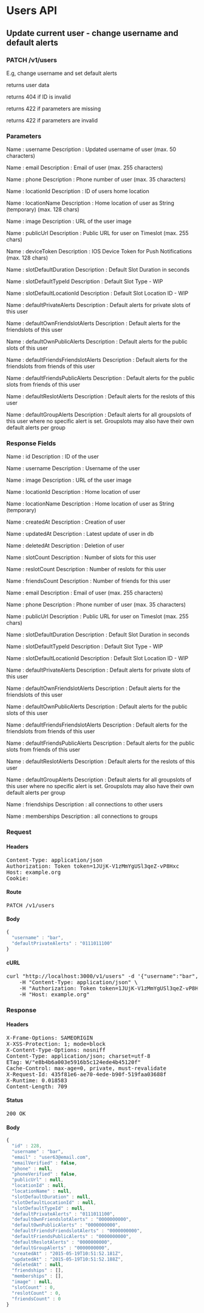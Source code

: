 # Users API

## Update current user - change username and default alerts

### PATCH /v1/users

E.g, change username and set default alerts

returns user data

returns 404 if ID is invalid

returns 422 if parameters are missing

returns 422 if parameters are invalid

### Parameters

Name : username
Description : Updated username of user (max. 50 characters)

Name : email
Description : Email of user (max. 255 characters)

Name : phone
Description : Phone number of user (max. 35 characters)

Name : locationId
Description : ID of users home location

Name : locationName
Description : Home location of user as String (temporary) (max. 128 chars)

Name : image
Description : URL of the user image

Name : publicUrl
Description : Public URL for user on Timeslot (max. 255 chars)

Name : deviceToken
Description : IOS Device Token for Push Notifications (max. 128 chars)

Name : slotDefaultDuration
Description : Default Slot Duration in seconds

Name : slotDefaultTypeId
Description : Default Slot Type - WIP

Name : slotDefaultLocationId
Description : Default Slot Location ID - WIP

Name : defaultPrivateAlerts
Description : Default alerts for private slots of this user

Name : defaultOwnFriendslotAlerts
Description : Default alerts for the friendslots of this user

Name : defaultOwnPublicAlerts
Description : Default alerts for the public slots of this user

Name : defaultFriendsFriendslotAlerts
Description : Default alerts for the friendslots from friends of this user

Name : defaultFriendsPublicAlerts
Description : Default alerts for the public slots from friends of this user

Name : defaultReslotAlerts
Description : Default alerts for the reslots of this user

Name : defaultGroupAlerts
Description : Default alerts for all groupslots of this user where no specific alert is set. Groupslots may also have their own default alerts per group


### Response Fields

Name : id
Description : ID of the user

Name : username
Description : Username of the user

Name : image
Description : URL of the user image

Name : locationId
Description : Home location of user

Name : locationName
Description : Home location of user as String (temporary)

Name : createdAt
Description : Creation of user

Name : updatedAt
Description : Latest update of user in db

Name : deletedAt
Description : Deletion of user

Name : slotCount
Description : Number of slots for this user

Name : reslotCount
Description : Number of reslots for this user

Name : friendsCount
Description : Number of friends for this user

Name : email
Description : Email of user (max. 255 characters)

Name : phone
Description : Phone number of user (max. 35 characters)

Name : publicUrl
Description : Public URL for user on Timeslot (max. 255 chars)

Name : slotDefaultDuration
Description : Default Slot Duration in seconds

Name : slotDefaultTypeId
Description : Default Slot Type - WIP

Name : slotDefaultLocationId
Description : Default Slot Location ID - WIP

Name : defaultPrivateAlerts
Description : Default alerts for private slots of this user

Name : defaultOwnFriendslotAlerts
Description : Default alerts for the friendslots of this user

Name : defaultOwnPublicAlerts
Description : Default alerts for the public slots of this user

Name : defaultFriendsFriendslotAlerts
Description : Default alerts for the friendslots from friends of this user

Name : defaultFriendsPublicAlerts
Description : Default alerts for the public slots from friends of this user

Name : defaultReslotAlerts
Description : Default alerts for the reslots of this user

Name : defaultGroupAlerts
Description : Default alerts for all groupslots of this user where no specific alert is set. Groupslots may also have their own default alerts per group

Name : friendships
Description : all connections to other users

Name : memberships
Description : all connections to groups

### Request

#### Headers

<pre>Content-Type: application/json
Authorization: Token token=1JUjK-V1zMmYgUSl3qeZ-vP8Hxc
Host: example.org
Cookie: </pre>

#### Route

<pre>PATCH /v1/users</pre>

#### Body
```javascript
{
  "username" : "bar",
  "defaultPrivateAlerts" : "0111011100"
}
```


#### cURL

<pre class="request">curl &quot;http://localhost:3000/v1/users&quot; -d &#39;{&quot;username&quot;:&quot;bar&quot;,&quot;defaultPrivateAlerts&quot;:&quot;0111011100&quot;}&#39; -X PATCH \
	-H &quot;Content-Type: application/json&quot; \
	-H &quot;Authorization: Token token=1JUjK-V1zMmYgUSl3qeZ-vP8Hxc&quot; \
	-H &quot;Host: example.org&quot;</pre>

### Response

#### Headers

<pre>X-Frame-Options: SAMEORIGIN
X-XSS-Protection: 1; mode=block
X-Content-Type-Options: nosniff
Content-Type: application/json; charset=utf-8
ETag: W/&quot;e8b4b6a003e5916b5c124ede4b45120f&quot;
Cache-Control: max-age=0, private, must-revalidate
X-Request-Id: 435f81e6-ae70-4ede-b90f-519faa03688f
X-Runtime: 0.018583
Content-Length: 709</pre>

#### Status

<pre>200 OK</pre>

#### Body

```javascript
{
  "id" : 228,
  "username" : "bar",
  "email" : "user63@email.com",
  "emailVerified" : false,
  "phone" : null,
  "phoneVerified" : false,
  "publicUrl" : null,
  "locationId" : null,
  "locationName" : null,
  "slotDefaultDuration" : null,
  "slotDefaultLocationId" : null,
  "slotDefaultTypeId" : null,
  "defaultPrivateAlerts" : "0111011100",
  "defaultOwnFriendslotAlerts" : "0000000000",
  "defaultOwnPublicAlerts" : "0000000000",
  "defaultFriendsFriendslotAlerts" : "0000000000",
  "defaultFriendsPublicAlerts" : "0000000000",
  "defaultReslotAlerts" : "0000000000",
  "defaultGroupAlerts" : "0000000000",
  "createdAt" : "2015-05-19T10:51:52.181Z",
  "updatedAt" : "2015-05-19T10:51:52.188Z",
  "deletedAt" : null,
  "friendships" : [],
  "memberships" : [],
  "image" : null,
  "slotCount" : 0,
  "reslotCount" : 0,
  "friendsCount" : 0
}
```
